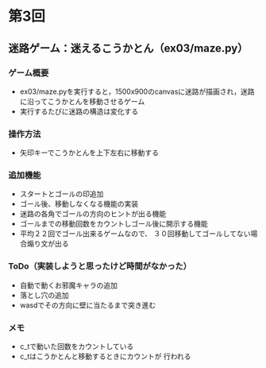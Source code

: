 # 第3回
## 迷路ゲーム：迷えるこうかとん（ex03/maze.py）
### ゲーム概要
- ex03/maze.pyを実行すると，1500x900のcanvasに迷路が描画され，迷路に沿ってこうかとんを移動させるゲーム
- 実行するたびに迷路の構造は変化する

### 操作方法
- 矢印キーでこうかとんを上下左右に移動する

### 追加機能
- スタートとゴールの印追加
- ゴール後、移動しなくなる機能の実装
- 迷路の各角でゴールの方向のヒントが出る機能
- ゴールまでの移動回数をカウントしゴール後に開示する機能
- 平均２２回でゴール出来るゲームなので、
３０回移動してゴールしてない場合煽り文が出る

### ToDo（実装しようと思ったけど時間がなかった）
- 自動で動くお邪魔キャラの追加
- 落とし穴の追加
- wasdでその方向に壁に当たるまで突き進む

### メモ
- c_tで動いた回数をカウントしている
- c_tはこうかとんと移動するときにカウントが
行われる